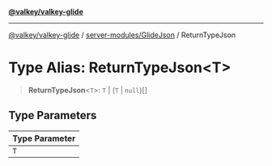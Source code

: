 [**@valkey/valkey-glide**](../../../README.md)

***

[@valkey/valkey-glide](../../../modules.md) / [server-modules/GlideJson](../README.md) / ReturnTypeJson

# Type Alias: ReturnTypeJson\<T\>

> **ReturnTypeJson**\<`T`\>: `T` \| (`T` \| `null`)[]

## Type Parameters

| Type Parameter |
| ------ |
| `T` |
